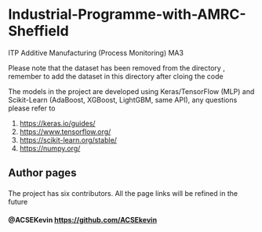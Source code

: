 # Industrial-Programme-with-AMRC-Sheffield
ITP Additive Manufacturing (Process Monitoring) MA3<p>
Please note that the dataset has been removed from the directory <data>, remember to add the dataset in this directory after cloing the code<p>

The models in the project are developed using Keras/TensorFlow (MLP) and Scikit-Learn (AdaBoost, XGBoost, LightGBM, same API), any questions please refer to 
  1. <https://keras.io/guides/>  
  2. <https://www.tensorflow.org/>
  3. <https://scikit-learn.org/stable/>
  4. <https://numpy.org/>

## Author pages<p>
The project has six contributors. All the page links will be refined in the future<p>
#### @ACSEKevin <https://github.com/ACSEkevin><br>
